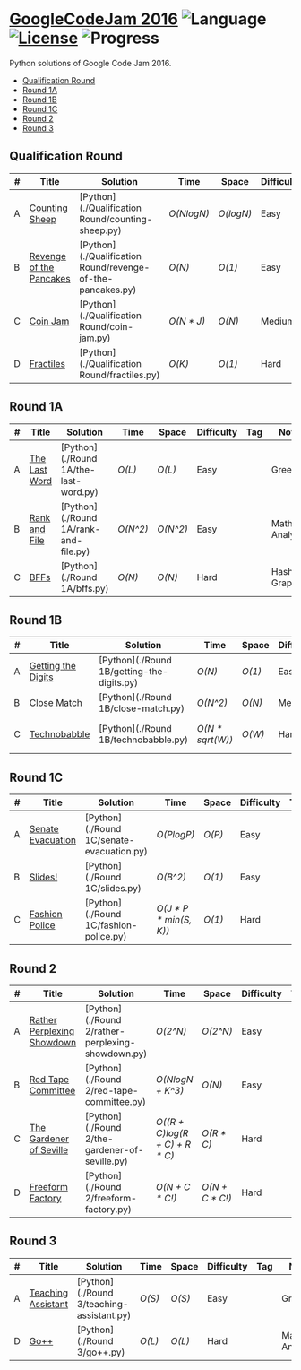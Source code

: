 # [GoogleCodeJam 2016](https://code.google.com/codejam/contests.html) ![Language](https://img.shields.io/badge/language-Python-orange.svg) [![License](https://img.shields.io/badge/license-MIT-blue.svg)](./LICENSE.md) ![Progress](https://img.shields.io/badge/progress-19%20%2F%2021-ff69b4.svg)

Python solutions of Google Code Jam 2016.

* [Qualification Round](https://github.com/kamyu104/GoogleCodeJam-2016#qualification-round)
* [Round 1A](https://github.com/kamyu104/GoogleCodeJam-2016#round-1a)
* [Round 1B](https://github.com/kamyu104/GoogleCodeJam-2016#round-1b)
* [Round 1C](https://github.com/kamyu104/GoogleCodeJam-2016#round-1c)
* [Round 2](https://github.com/kamyu104/GoogleCodeJam-2016#round-2)
* [Round 3](https://github.com/kamyu104/GoogleCodeJam-2016#round-3)

## Qualification Round
| # | Title | Solution | Time | Space | Difficulty | Tag | Note |
|---| ----- | -------- | ---- | ----- | ---------- | --- | ---- |
|A| [Counting Sheep](https://code.google.com/codejam/contest/6254486/dashboard#s=p0)| [Python](./Qualification Round/counting-sheep.py)| _O(NlogN)_ | _O(logN)_ | Easy | | Simulate |
|B| [Revenge of the Pancakes](https://code.google.com/codejam/contest/6254486/dashboard#s=p1)| [Python](./Qualification Round/revenge-of-the-pancakes.py)| _O(N)_ | _O(1)_ | Easy | | Math Analysis |
|C| [Coin Jam](https://code.google.com/codejam/contest/6254486/dashboard#s=p2)| [Python](./Qualification Round/coin-jam.py)| _O(N * J)_ | _O(N)_ | Medium | | Tricky Math |
|D| [Fractiles](https://code.google.com/codejam/contest/6254486/dashboard#s=p3)| [Python](./Qualification Round/fractiles.py)| _O(K)_ | _O(1)_ | Hard | | Logic, Math Induction |

## Round 1A
| # | Title | Solution | Time | Space | Difficulty | Tag | Note |
|---| ----- | -------- | ---- | ----- | ---------- | --- | ---- |
|A| [The Last Word](https://code.google.com/codejam/contest/4304486/dashboard#s=p0)| [Python](./Round 1A/the-last-word.py)| _O(L)_ | _O(L)_ | Easy | | Greedy |
|B| [Rank and File](https://code.google.com/codejam/contest/4304486/dashboard#s=p1)| [Python](./Round 1A/rank-and-file.py)| _O(N^2)_ | _O(N^2)_ | Easy | | Math Analysis |
|C| [BFFs](https://code.google.com/codejam/contest/4304486/dashboard#s=p2)| [Python](./Round 1A/bffs.py)| _O(N)_ | _O(N)_ | Hard | | Hash, Graph |

## Round 1B
| # | Title | Solution | Time | Space | Difficulty | Tag | Note |
|---| ----- | -------- | ---- | ----- | ---------- | --- | ---- |
|A| [Getting the Digits](https://code.google.com/codejam/contest/11254486/dashboard#s=p0)| [Python](./Round 1B/getting-the-digits.py)| _O(N)_ | _O(1)_ | Easy | | Greedy |
|B| [Close Match](https://code.google.com/codejam/contest/11254486/dashboard#s=p1)| [Python](./Round 1B/close-match.py)| _O(N^2)_ | _O(N)_ | Medium | | Greedy |
|C| [Technobabble](https://code.google.com/codejam/contest/11254486/dashboard#s=p2)| [Python](./Round 1B/technobabble.py)| _O(N * sqrt(W))_ | _O(W)_ | Hard | | Graph, Bipartite Matching |

## Round 1C
| # | Title | Solution | Time | Space | Difficulty | Tag | Note |
|---| ----- | -------- | ---- | ----- | ---------- | --- | ---- |
|A| [Senate Evacuation](https://code.google.com/codejam/contest/4314486/dashboard#s=p0)| [Python](./Round 1C/senate-evacuation.py)| _O(PlogP)_ | _O(P)_ | Easy | | Heap, Math Analysis |
|B| [Slides!](https://code.google.com/codejam/contest/4314486/dashboard#s=p1)| [Python](./Round 1C/slides.py)| _O(B^2)_ | _O(1)_ | Easy | | Math Analysis |
|C| [Fashion Police](https://code.google.com/codejam/contest/4314486/dashboard#s=p2)| [Python](./Round 1C/fashion-police.py)| _O(J * P * min(S, K))_ | _O(1)_ | Hard | | Math Analysis |

## Round 2
| # | Title | Solution | Time | Space | Difficulty | Tag | Note |
|---| ----- | -------- | ---- | ----- | ---------- | --- | ---- |
|A| [Rather Perplexing Showdown](https://code.google.com/codejam/contest/10224486/dashboard#s=p0)| [Python](./Round 2/rather-perplexing-showdown.py)| _O(2^N)_ | _O(2^N)_ | Easy | | Math Analysis |
|B| [Red Tape Committee](https://code.google.com/codejam/contest/10224486/dashboard#s=p1)| [Python](./Round 2/red-tape-committee.py)| _O(NlogN + K^3)_ | _O(N)_ | Easy | | DP, Probability |
|C| [The Gardener of Seville](https://code.google.com/codejam/contest/10224486/dashboard#s=p2)| [Python](./Round 2/the-gardener-of-seville.py)| _O((R + C)log(R + C) + R * C)_ | _O(R * C)_ | Hard | | Simulate |
|D| [Freeform Factory](https://code.google.com/codejam/contest/10224486/dashboard#s=p3)| [Python](./Round 2/freeform-factory.py)| _O(N + C * C!)_ | _O(N + C * C!)_ | Hard | | Memoization, DFS |

## Round 3
| # | Title | Solution | Time | Space | Difficulty | Tag | Note |
|---| ----- | -------- | ---- | ----- | ---------- | --- | ---- |
|A| [Teaching Assistant](https://code.google.com/codejam/contest/3224486/dashboard#s=p0)| [Python](./Round 3/teaching-assistant.py)| _O(S)_ | _O(S)_ | Easy | | Greedy |
|D| [Go++](https://code.google.com/codejam/contest/3224486/dashboard#s=p3)| [Python](./Round 3/go++.py)| _O(L)_ | _O(L)_ | Hard | | Math Analysis |
